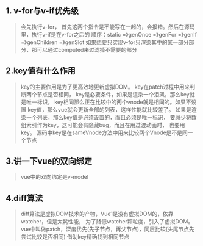 ## 1. v-for与v-if优先级
> 会先执行v-for，
> 首先这两个指令是不能写在一起的，会报错。然后在源码里，执行v-if是在v-for之后的
> 顺序：static =》genOnce =》genFor =》genIf =》genChildren =》genSlot
> 如果想要只实现v-for只渲染其中的某一部分部分，那可以通过computed来过滤掉不需要的部分
>
## 2.key值有什么作用
> key的主要作用是为了更高效地更新虚拟DOM。
> key在patch过程中用来判断两个节点是否相同，
> key是必要条件，如果是渲染一个泪飙，那么key就是唯一标识，
> key相同那么正在比较中的两个vnode就是相同的。如果不设置
> key值，那么vue就会更新全部的列表，这样性能就比较差了。
> 如果是渲染一个列表，那么key值是必须设置的，而且必须是唯一标识，
> 要减少将数组索引作为key，这可能会有隐藏bug，而且在用过渡动画时，
> 也要用key。
> 源码中key是在sameVnode方法中用来比较两个Vnode是不是同一个节点
>
## 3.讲一下vue的双向绑定
> vue中的双向绑定是v-model
>
## 4.diff算法
> diff算法是虚拟DOM技术的产物，Vue1是没有虚拟DOM的，依靠watcher，但是太耗性能，
> 为了降低watcher颗粒度，引入了虚拟DOM。 
> vue中叫做patch，深度优先(先子节点，再父节点)，同层比较(头尾节点先尝试比较是否相同)
> 借助key精确找到相同节点